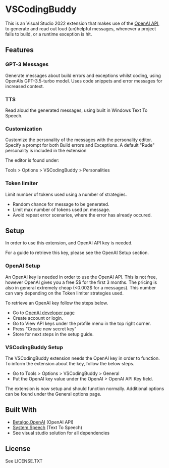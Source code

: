 # VSCodingBuddy

This is an Visual Studio 2022 extension that makes use of the [OpenAI API](https://platform.openai.com/docs/api-reference),
to generate and read out loud (un)helpful messages,
whenever a project fails to build, or a runtime exception is hit.

## Features

### GPT-3 Messages

Generate messages about build errors and exceptions whilst coding, using OpenAIs GPT-3.5-turbo model.
Uses code snippets and error messages for increased context.

### TTS

Read aloud the generated messages, using built in Windows Text To Speech.

### Customization

Customize the personality of the messages with the personality editor.
Specify a prompt for both Build errors and Exceptions.
A default "Rude" personality is included in the extension

The editor is found under:

Tools > Options > VSCodingBuddy > Personalities

### Token limiter

Limit number of tokens used using a number of strategies.
- Random chance for message to be generated.
- Limit max number of tokens used pr. message.
- Avoid repeat error scenarios, where the error has already occured.

## Setup

In order to use this extension, and OpenAI API key is needed.

For a guide to retrieve this key, please see the OpenAI Setup section.

### OpenAI Setup
An OpenAI key is needed in order to use the OpenAI API.
This is not free, however OpenAI gives you a free 5$ for the first 3 months.
The pricing is also in general extremely cheap (<0.002$ for a messages). This number can vary depending on the Token limiter strategies used.

To retrieve an OpenAI key follow the steps below.

- Go to [OpenAI developer page](https://platform.openai.com/overview)
- Create account or login.
- Go to View API keys under the profile menu in the top right corner.
- Press "Create new secret key"
- Store for next steps in the setup guide.

### VSCodingBuddy Setup
The VSCodingBuddy extension needs the OpenAI key in order to function.
To inform the extension about the key, follow the below steps.

- Go to Tools > Options > VSCodingBuddy > General
- Put the OpenAI key value under the OpenAI > OpenAI API Key field.

The extension is now setup and should function normally.
Additional options can be found under the General options page.

## Built With

- [Betalgo.OpenAI](https://betalgo.github.io/openai/) (OpenAI API)
- [System.Speech](https://www.nuget.org/packages/System.Speech/) (Text To Speech)
- See visual studio solution for all dependencies

## License
See LICENSE.TXT

